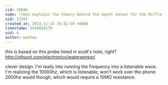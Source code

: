 ```yaml
---
cid: 10846
node: ![Don explains the theory behind the depth sensor for the Riffle](../notes/laurenrae/11-24-2014/don-explains-the-theory-behind-the-depth-sensor-for-the-riffle)
nid: 11397
created_at: 2014-11-24 19:42:59 +0000
timestamp: 1416858179
uid: 4
author: mathew
---
```


this is based on this probe listed in scott's note, right?
http://njhurst.com/electronics/watersensor/

clever design. I'm really into running the frequency into a listenable wave.  I'm realizing the 10000hz, which is listenable, won't work over the phone. 2000hz would though, which would require a 10MΩ resistance.
